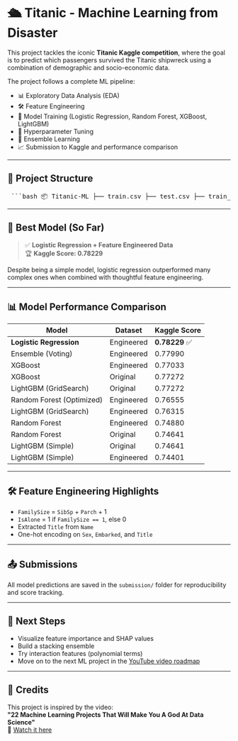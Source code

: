 # 🛳️ Titanic - Machine Learning from Disaster

This project tackles the iconic **Titanic Kaggle competition**, where the goal is to predict which passengers survived the Titanic shipwreck using a combination of demographic and socio-economic data.

The project follows a complete ML pipeline:
- 📊 Exploratory Data Analysis (EDA)
- 🛠️ Feature Engineering
- 🤖 Model Training (Logistic Regression, Random Forest, XGBoost, LightGBM)
- 🧪 Hyperparameter Tuning
- 🤝 Ensemble Learning
- 📈 Submission to Kaggle and performance comparison

---

## 📁 Project Structure
<pre> ```bash 📦 Titanic-ML ├── train.csv ├── test.csv ├── train_cleaned.csv ├── test_cleaned.csv ├── titanic_model_pipeline.ipynb ├── submission/ │ ├── submission_logreg_cleaned.csv │ ├── submission_rf_optimized.csv │ ├── submission_xgb_cleaned.csv │ ├── submission_lgbm_cleaned.csv │ └── submission_ensemble_cleaned.csv └── README.md ``` </pre>

---

## 🧠 Best Model (So Far)

> ✅ **Logistic Regression + Feature Engineered Data**  
> 🏆 **Kaggle Score: 0.78229**

Despite being a simple model, logistic regression outperformed many complex ones when combined with thoughtful feature engineering.

---

## 📊 Model Performance Comparison

| Model                    | Dataset        | Kaggle Score |
|-------------------------|----------------|--------------|
| **Logistic Regression** | Engineered     | **0.78229** ✅ |
| Ensemble (Voting)       | Engineered     | 0.77990      |
| XGBoost                 | Engineered     | 0.77033      |
| XGBoost                 | Original       | 0.77272      |
| LightGBM (GridSearch)   | Original       | 0.77272      |
| Random Forest (Optimized)| Engineered    | 0.76555      |
| LightGBM (GridSearch)   | Engineered     | 0.76315      |
| Random Forest           | Engineered     | 0.74880      |
| Random Forest           | Original       | 0.74641      |
| LightGBM (Simple)       | Original       | 0.74641      |
| LightGBM (Simple)       | Engineered     | 0.74401      |

---

## 🛠️ Feature Engineering Highlights

- `FamilySize` = `SibSp` + `Parch` + 1
- `IsAlone` = 1 if `FamilySize == 1`, else 0
- Extracted `Title` from `Name`
- One-hot encoding on `Sex`, `Embarked`, and `Title`

---

## 📤 Submissions

All model predictions are saved in the `submission/` folder for reproducibility and score tracking.

---

## 📌 Next Steps

- Visualize feature importance and SHAP values
- Build a stacking ensemble
- Try interaction features (polynomial terms)
- Move on to the next ML project in the [YouTube video roadmap](https://www.youtube.com/watch?v=QlbyGPVaRSE)

---

## 🙌 Credits

This project is inspired by the video:  
**"22 Machine Learning Projects That Will Make You A God At Data Science"**  
🔗 [Watch it here](https://www.youtube.com/watch?v=QlbyGPVaRSE)
